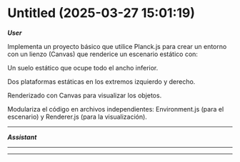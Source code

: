 <!-- Generated by SpecStory -->

# Untitled (2025-03-27 15:01:19)

_**User**_

Implementa un proyecto básico que utilice Planck.js para crear un entorno con un lienzo (Canvas) que renderice un escenario estático con:

Un suelo estático que ocupe todo el ancho inferior.

Dos plataformas estáticas en los extremos izquierdo y derecho.

Renderizado con Canvas para visualizar los objetos.

Modulariza el código en archivos independientes: Environment.js (para el escenario) y Renderer.js (para la visualización).

---

_**Assistant**_



---



---

